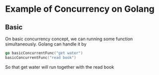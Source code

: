 # Example of Concurrency on Golang

## Basic

On basic concurrency concept, we can running some function simultaneously. Golang can handle it by

```go
go basicConcurrentFunc("get water")
basicConcurrentFunc("read book")
```

So that get water will run together with the read book